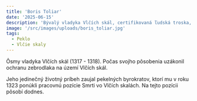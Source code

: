 ```yaml
---
title: 'Boris Toliar'
date: '2025-06-15'
description: 'Bývalý vladyka Vlčích skál, certifikovaná ľudská troska, úradujúci Smrť'
image: '/src/images/uploads/boris_toliar.jpg'
tags:
  - Peklo
  - Vlčie skaly
---
```


Ôsmy vladyka Vlčích skál (1317 - 1318). Počas svojho pôsobenia uzákonil ochranu zebrodlaka na území Vlčích skál.

Jeho jedinečný životný príbeh zaujal pekelných byrokratov, ktorí mu v roku 1323 ponúkli pracovnú pozície Smrti vo Vlčích skalách. Na tejto pozícii pôsobí dodnes.

